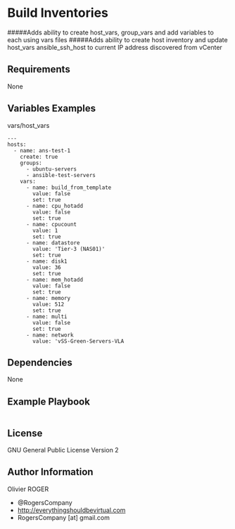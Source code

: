 # Build Inventories
#####Adds ability to create host_vars, group_vars and add variables to each using vars files
#####Adds ability to create host inventory and update host_vars ansible_ssh_host to current IP address discovered from vCenter
## Requirements
None
## Variables Examples
vars/host_vars
````
---
hosts:
  - name: ans-test-1
    create: true
    groups:
      - ubuntu-servers
      - ansible-test-servers
    vars:
      - name: build_from_template
        value: false
        set: true
      - name: cpu_hotadd
        value: false
        set: true
      - name: cpucount
        value: 1
        set: true
      - name: datastore
        value: 'Tier-3 (NAS01)'
        set: true
      - name: disk1
        value: 36
        set: true
      - name: mem_hotadd
        value: false
        set: true
      - name: memory
        value: 512
        set: true
      - name: multi
        value: false
        set: true
      - name: network
        value: 'vSS-Green-Servers-VLA
````
## Dependencies
None
## Example Playbook
````
````
## License
GNU General Public License Version 2

## Author Information
Olivier ROGER
- @RogersCompany
- http://everythingshouldbevirtual.com
- RogersCompany [at] gmail.com
